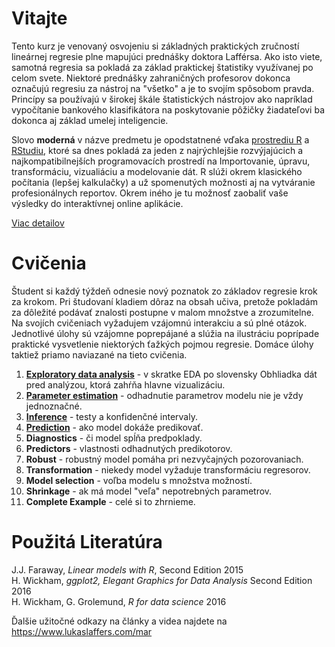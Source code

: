 # Vitajte

Tento kurz je venovaný osvojeniu si základných praktických zručností lineárnej regresie plne mapujúci prednášky doktora Lafférsa. Ako isto viete, samotná regresia sa pokladá za základ praktickej štatistiky využívanej po celom svete. Niektoré prednášky zahraničných profesorov dokonca označujú regresiu za nástroj na "všetko" a je to svojím spôsobom pravda. Princípy sa používajú v širokej škále štatistických nástrojov ako napríklad vypočítanie bankového klasifikátora na poskytovanie pôžičky žiadateľovi ba dokonca aj základ umelej inteligencie. 

Slovo **moderná** v názve predmetu je opodstatnené vďaka [prostrediu R](https://www.r-project.org/) a [RStudiu](https://www.rstudio.com/), ktoré sa dnes pokladá za jeden z najrýchlejšie rozvýjajúcich a najkompatibilnejších programovacích prostredí na Importovanie, úpravu, transformáciu, vizualiáciu a modelovanie dát. R slúži okrem klasického počítania (lepšej kalkulačky) a už spomenutých možnosti aj na vytváranie profesionálnych reportov. Okrem iného je tu možnosť zaobaliť vaše výsledky do interaktívnej online aplikácie.

[Viac detailov](https://samuelhudec.github.io/WarmUP)

# Cvičenia

Študent si každý týždeň odnesie nový poznatok zo základov regresie krok za krokom. Pri študovaní kladiem dôraz na obsah učiva, pretože pokladám za dôležité podávať znalosti postupne v malom množstve a zrozumitelne. Na svojích cvičeniach vyžadujem vzájomnú interakciu a sú plné otázok. Jednotlivé úlohy sú vzájomne poprepájané a slúžia na ilustráciu poprípade praktické vysvetlenie niektorých ťažkých pojmou regresie. Domáce úlohy taktiež priamo naviazané na tieto cvičenia.

1. [**Exploratory data analysis**](https://samuelhudec.github.io/Ex01_Visualization) - v skratke EDA po slovensky Obhliadka dát pred analýzou, ktorá zahŕňa hlavne vizualizáciu.    
2. [**Parameter estimation**](https://samuelhudec.github.io/Ex02_Estimation) - odhadnutie parametrov modelu nie je vždy jednoznačné. 
3. [**Inference**](https://samuelhudec.github.io/Ex03_Inference) - testy a konfidenčné intervaly.   
4. [**Prediction**](https://samuelhudec.github.io/Ex04_Prediction) - ako model dokáže predikovať.    
5. **Diagnostics** - či model spĺňa predpoklady.    
6. **Predictors** - vlastnosti odhadnutých predikotorov.    
7. **Robust** - robustný model pomáha pri nezvyčajných pozorovaniach.    
8. **Transformation** - niekedy model vyžaduje transformáciu regresorov.    
9. **Model selection** - voľba modelu s množstva možností.    
10. **Shrinkage** - ak má model "veľa" nepotrebných parametrov.    
11. **Complete Example** - celé si to zhrnieme.    


# Použitá Literatúra

J.J. Faraway, *Linear models with R*, Second Edition 2015    
H. Wickham, *ggplot2, Elegant Graphics for Data Analysis* Second Edition 2016    
H. Wickham, G. Grolemund, *R for data science* 2016    

Ďalšie užitočné odkazy na články a videa najdete na <https://www.lukaslaffers.com/mar>


